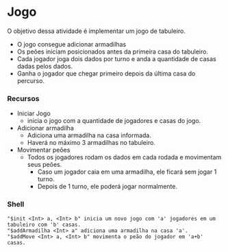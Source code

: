 # Jogo
O objetivo dessa atividade é implementar um jogo de tabuleiro.

* O jogo consegue adicionar armadilhas
* Os peões iniciam posicionados antes da primeira casa do tabuleiro.
* Cada jogador joga dois dados por turno e anda a quantidade de casas dadas pelos dados.
* Ganha o jogador que chegar primeiro depois da última casa do percurso.

### Recursos

* Iniciar Jogo
  * inicia o jogo com a quantidade de jogadores e casas do jogo.
* Adicionar armadilha
  * Adiciona uma armadilha na casa informada.
  * Haverá no máximo 3 armadilhas no tabuleiro.
* Movimentar peões
  * Todos os jogadores rodam os dados em cada rodada e movimentam seus peões.
    * Caso um jogador caia em uma armadilha, ele ficará sem jogar 1 turno.
    * Depois de 1 turno, ele poderá jogar normalmente.

### Shell
````
"$init <Int> a, <Int> b" inicia um novo jogo com 'a' jogadores em um tabuleiro com 'b' casas.
"$addArmadilha <Int> a" adiciona uma armadilha na casa 'a'.
"$addMove <Int> a, <Int> b" movimenta o peão do jogador em 'a+b' casas.